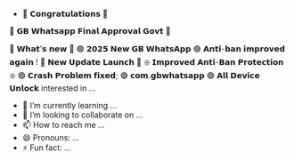 - 👋 𝗖𝗼𝗻𝗴𝗿𝗮𝘁𝘂𝗹𝗮𝘁𝗶𝗼𝗻𝘀 🎉

🚀 𝗚𝗕 𝗪𝗵𝗮𝘁𝘀𝗮𝗽𝗽 𝗙𝗶𝗻𝗮𝗹 𝗔𝗽𝗽𝗿𝗼𝘃𝗮𝗹 𝗚𝗼𝘃𝘁 🚀

📣 𝗪𝗵𝗮𝘁'𝘀 𝗻𝗲𝘄 📣
🟢 𝟮𝟬𝟮𝟱 𝗡𝗲𝘄 𝗚𝗕 𝗪𝗵𝗮𝘁𝘀𝗔𝗽𝗽
🟢 𝗔𝗻𝘁𝗶-𝗯𝗮𝗻 𝗶𝗺𝗽𝗿𝗼𝘃𝗲𝗱 𝗮𝗴𝗮𝗶𝗻 !
🥳 𝗡𝗲𝘄 𝗨𝗽𝗱𝗮𝘁𝗲 𝗟𝗮𝘂𝗻𝗰𝗵 🥳
❇️ 𝗜𝗺𝗽𝗿𝗼𝘃𝗲𝗱 𝗔𝗻𝘁𝗶-𝗕𝗮𝗻 𝗣𝗿𝗼𝘁𝗲𝗰𝘁𝗶𝗼𝗻 ❇️
🟢 𝗖𝗿𝗮𝘀𝗵 𝗣𝗿𝗼𝗯𝗹𝗲𝗺 𝗳𝗶𝘅𝗲𝗱;
🟢 𝗰𝗼𝗺.𝗴𝗯𝘄𝗵𝗮𝘁𝘀𝗮𝗽𝗽
🟢 𝗔𝗹𝗹 𝗗𝗲𝘃𝗶𝗰𝗲 𝗨𝗻𝗹𝗼𝗰𝗸 interested in ...
- 🌱 I’m currently learning ...
- 💞️ I’m looking to collaborate on ...
- 📫 How to reach me ...
- 😄 Pronouns: ...
- ⚡ Fun fact: ...

<!---
missgjfhg/missgjfhg is a ✨ special ✨ repository because its `README.md` (this file) appears yes your GitHub profile.
You can click the Preview link to take a look at your changes.
---> 
 